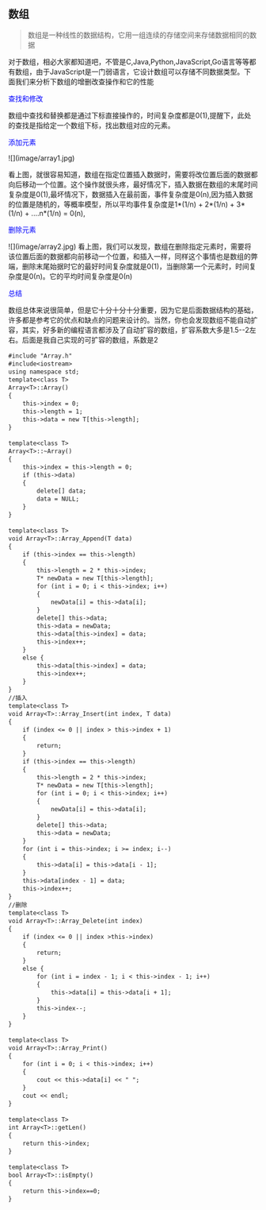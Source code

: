 <h2 style=="color:red">数组</h2>

> 数组是一种线性的数据结构，它用一组连续的存储空间来存储数据相同的数据

对于数组，相必大家都知道吧，不管是C,Java,Python,JavaScript,Go语言等等都有数组，由于JavaScript是一门弱语言，它设计数组可以存储不同数据类型。下面我们来分析下数组的增删改查操作和它的性能

<p style="color:blue">查找和修改</p>

数组中查找和替换都是通过下标直接操作的，时间复杂度都是0(1),提醒下，此处的查找是指给定一个数组下标，找出数组对应的元素。



<p style="color:blue">添加元素</p>
![](image/array1.jpg)

看上图，就很容易知道，数组在指定位置插入数据时，需要将改位置后面的数据都向后移动一个位置。这个操作就很头疼，最好情况下，插入数据在数组的末尾时间复杂度是0(1),最坏情况下，数据插入在最前面，事件复杂度是0(n),因为插入数据的位置是随机的，等概率模型，所以平均事件复杂度是1*(1/n) + 2*(1/n) + 3*(1/n) + ....n*(1/n) = 0(n),

<p style="color:blue">删除元素</p>
![](image/array2.jpg)
看上图，我们可以发现，数组在删除指定元素时，需要将该位置后面的数据都向前移动一个位置，和插入一样，同样这个事情也是数组的弊端，删除末尾始据时它的最好时间复杂度就是0(1)，当删除第一个元素时，时间复杂度是0(n)。它的平均时间复杂度是0(n)

<p style="color:blue">总结</p>
数组总体来说很简单，但是它十分十分十分重要，因为它是后面数据结构的基础，许多都是参考它的优点和缺点的问题来设计的。当然，你也会发现数组不能自动扩容，其实，好多新的编程语言都涉及了自动扩容的数组，扩容系数大多是1.5--2左右。后面是我自己实现的可扩容的数组，系数是2


	#include "Array.h"
	#include<iostream>
	using namespace std;
	template<class T>
	Array<T>::Array()
	{
		this->index = 0;
		this->length = 1;
		this->data = new T[this->length];
	}
	
	template<class T>
	Array<T>::~Array()
	{
		this->index = this->length = 0;
		if (this->data)
		{
			delete[] data;
			data = NULL;
		}
	}
	
	template<class T>
	void Array<T>::Array_Append(T data)
	{
		if (this->index == this->length)
		{
			this->length = 2 * this->index;
			T* newData = new T[this->length];
			for (int i = 0; i < this->index; i++)
			{
				newData[i] = this->data[i];
			}
			delete[] this->data;
			this->data = newData;
			this->data[this->index] = data;
			this->index++;
		}
		else {
			this->data[this->index] = data;
			this->index++;
		}
	}
	//插入
	template<class T>
	void Array<T>::Array_Insert(int index, T data)
	{
		if (index <= 0 || index > this->index + 1)
		{
			return;
		}
		if (this->index == this->length)
		{
			this->length = 2 * this->index;
			T* newData = new T[this->length];
			for (int i = 0; i < this->index; i++)
			{
				newData[i] = this->data[i];
			}
			delete[] this->data;
			this->data = newData;
		}
		for (int i = this->index; i >= index; i--)
		{
			this->data[i] = this->data[i - 1];
		}
		this->data[index - 1] = data;
		this->index++;
	}
	//删除
	template<class T>
	void Array<T>::Array_Delete(int index)
	{
		if (index <= 0 || index >this->index)
		{
			return;
		}
		else {
			for (int i = index - 1; i < this->index - 1; i++)
			{
				this->data[i] = this->data[i + 1];
			}
			this->index--;
		}
	}
	
	template<class T>
	void Array<T>::Array_Print()
	{
		for (int i = 0; i < this->index; i++)
		{
			cout << this->data[i] << " ";
		}
		cout << endl;
	}
	
	template<class T>
	int Array<T>::getLen()
	{
		return this->index;
	}
	
	template<class T>
	bool Array<T>::isEmpty()
	{
		return this->index==0;
	}



